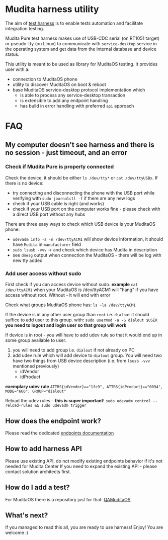 Mudita harness utility
======================

The aim of [test harness](https://en.wikipedia.org/wiki/Test_harness) is to enable tests automation and facilitate integration testing.

Mudita Pure test harness makes use of USB-CDC serial (on RT1051 target) or pseudo-tty (on Linux) to communicate
with `service-desktop` service in the operating system and get data from the internal database and device status.

This utility is meant to be used as library for MuditaOS testing.
It provides user with a:
- connection to MuditaOS phone
- utility to discover MuditaOS on boot & reboot
- base MuditaOS service-desktop protocol implementation which
    - is able to process any service-desktop transaction
    - is extensible to add any endpoint handling
    - has build in error handling with preferred `api` approach

# FAQ

## My computer doesn't see harness and there is no session -  just timeout, and an error

### Check if Mudita Pure is properly connected

Check the device, it should be either `ls /dev/tty*` or `cat /dev/ttyUSBx`.
If there is no device:
- try connecting and disconnecting the phone with the USB port while verifying with `sudo journalctl -f` if there are any new logs
- check if your USB cable is right (and works)
- check if your USB port on the computer works fine - please check with a direct USB port without any hubs

There are three easy ways to check which USB device is your MuditaOS phone:
- `udevadm info -a -n /dev/ttyACM1` will show device information, it should have `Mudita` in `manufacturer` field
- `sudo lsusb -vvv` -> and check which device has Mudita in description
- see `dmesg` output when connection the MuditaOS - there will be log with new tty added

### Add user access without sudo

First check if you can access device without sudo.
**example**
`cat /dev/ttyACM1`
when your MuditaOS is /dev/ttyACM1 will "hang" if you have access without root. Without - it will end with error

Check what groups MuditaOS phone has:
`ls -la /dev/ttyACM1`

If the device is in any other user group than `root` i.e. `dialout` it should suffice to add user to this group. with:
`sudo usermod -a -G dialout $USER`
**you need to logout and login user so that group will work**

If device is in root - you will have to add udev rule so that it would end up in some group available to user.
1. you will need to add group i.e. `dialout` if not already on PC
2. add udev rule which will add device to `dialout` group. You will need two have two things from USB device description (i.e. from `lsusb -vvv` mentioned previously)
    - idVendor
    - idProduct

**exemplary udev rule**
`ATTRS{idVendor}=="1fc9", ATTRS{idProduct}=="0094", MODE="666", GROUP="dialout"`

Reload the udev rules - **this is super important**!
`sudo udevadm control --reload-rules && sudo udevadm trigger`

## How does the endpoint work?

Please read the dedicated [endpoints documentation](https://appnroll.atlassian.net/wiki/spaces/MFP/pages/656637953/Protocol+description)

## How to add harness API

Please use existing API, do not modify existing endpoints behavior if it's not needed for Mudita Center
If you need to expand the existing API - please contact solution architects first.

## How do I add a test?

For MuditaOS there is a repository just for that: 
[QAMuditaOS](https://github.com/mudita/QAMuditaOS)

## What's next?

If you managed to read this all, you are ready to use harness! Enjoy! You are welcome :)
